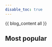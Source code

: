 ```yaml
---
disable_toc: true
---
```


{{ blog_content all }}

## Most popular

<div id="_popularity_table">

</div>


